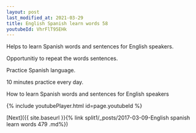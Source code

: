 ```yaml
---
layout: post
last_modified_at: 2021-03-29
title: English Spanish learn words 58 
youtubeId: VhrFlT95EHk
---
```

 
 
Helps to learn Spanish words and sentences for English speakers.

Opportunitiy to repeat the words sentences. 

Practice Spanish language. 
 
10 minutes practice every day. 
 
How to learn Spanish words and sentences for English speakers 
 
{% include youtubePlayer.html id=page.youtubeId %}
 
 
[Next]({{ site.baseurl }}{% link  split1/_posts/2017-03-09-English spanish learn words 479 .md%})
 

